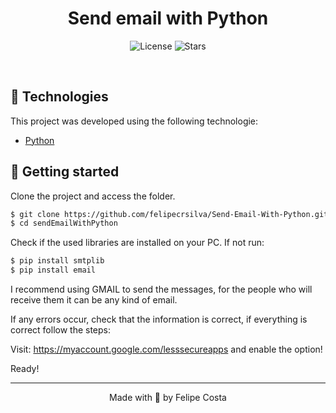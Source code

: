 <h1 align="center">Send email with Python</h1>

<p align="center">
  <img  src="https://img.shields.io/static/v1?label=license&message=MIT&color=5965E0&labelColor=121214" alt="License">  

  <img src="https://img.shields.io/github/stars/felipecrsilva/Send-Email-With-Python?label=stars&message=MIT&color=5965E0&labelColor=121214" alt="Stars">
</p>

<br>

## 🧪 Technologies

This project was developed using the following technologie:

- [Python](https://www.python.org/)

## 🚀 Getting started

Clone the project and access the folder.

```bash
$ git clone https://github.com/felipecrsilva/Send-Email-With-Python.git
$ cd sendEmailWithPython
```

Check if the used libraries are installed on your PC. If not run:
```bash
$ pip install smtplib
$ pip install email
```

I recommend using GMAIL to send the messages, for the people who will receive them it can be any kind of email.

If any errors occur, check that the information is correct, if everything is correct follow the steps:

Visit: https://myaccount.google.com/lesssecureapps and enable the option!

Ready!

---

<p align="center">Made with 💜 by Felipe Costa</p>
